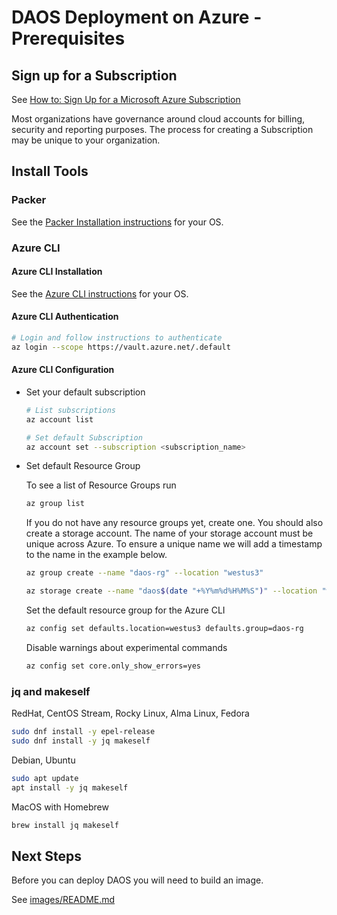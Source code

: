# DAOS Deployment on Azure - Prerequisites

## Sign up for a Subscription

See [How to: Sign Up for a Microsoft Azure Subscription](https://learn.microsoft.com/en-us/dynamics-nav/how-to--sign-up-for-a-microsoft-azure-subscription)

Most organizations have governance around cloud accounts for billing, security and reporting purposes. The process for creating a Subscription may be unique to your organization.

## Install Tools

### Packer

See the [Packer Installation instructions](https://developer.hashicorp.com/packer/tutorials/docker-get-started/get-started-install-cli) for your OS.

### Azure CLI

#### Azure CLI Installation

See the [Azure CLI instructions](https://learn.microsoft.com/en-us/cli/azure/install-azure-cli) for your OS.

#### Azure CLI Authentication

```bash
# Login and follow instructions to authenticate
az login --scope https://vault.azure.net/.default
```

#### Azure CLI Configuration

  - Set your default subscription

    ```bash
    # List subscriptions
    az account list

    # Set default Subscription
    az account set --subscription <subscription_name>
    ```

  - Set default Resource Group

    To see a list of Resource Groups run

    ```bash
    az group list
    ```

    If you do not have any resource groups yet, create one. You should also create a storage account. The name of your storage account must be unique across Azure. To ensure a unique name we will add a timestamp to the name in the example below.

    ```bash
    az group create --name "daos-rg" --location "westus3"

    az storage create --name "daos$(date "+%Y%m%d%H%M%S")" --location "westus3"
    ```

    Set the default resource group for the Azure CLI

    ```bash
    az config set defaults.location=westus3 defaults.group=daos-rg
    ```

    Disable warnings about experimental commands

    ```bash
    az config set core.only_show_errors=yes
    ```

### jq and makeself

RedHat, CentOS Stream, Rocky Linux, Alma Linux, Fedora

```bash
sudo dnf install -y epel-release
sudo dnf install -y jq makeself
```

Debian, Ubuntu

```bash
sudo apt update
apt install -y jq makeself
```

MacOS with Homebrew

```bash
brew install jq makeself
```

## Next Steps

Before you can deploy DAOS you will need to build an image.

See [images/README.md](../images/README.md)
